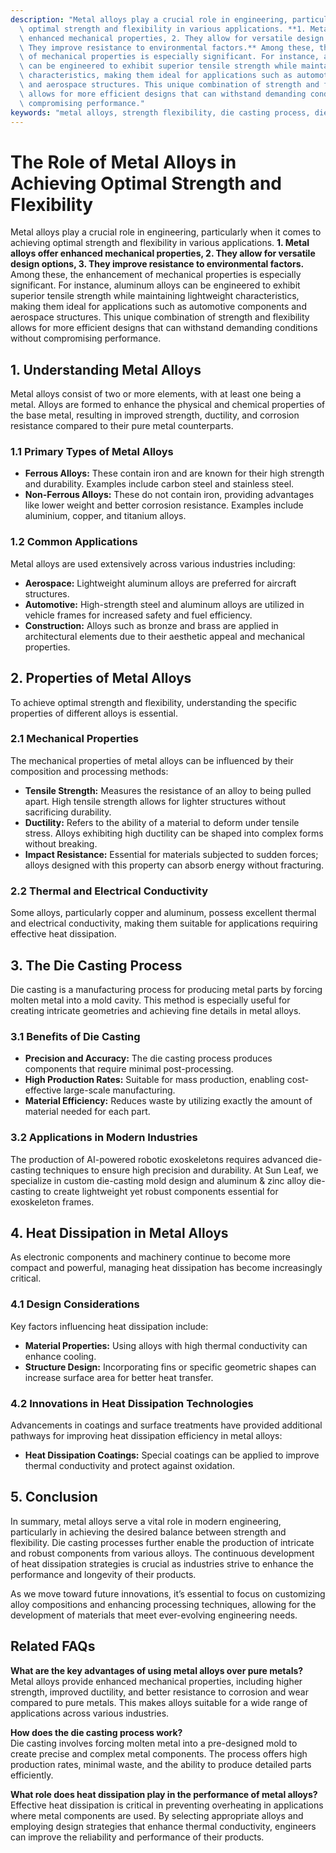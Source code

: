 ```yaml
---
description: "Metal alloys play a crucial role in engineering, particularly when it comes to achieving\
  \ optimal strength and flexibility in various applications. **1. Metal alloys offer\
  \ enhanced mechanical properties, 2. They allow for versatile design options, 3.\
  \ They improve resistance to environmental factors.** Among these, the enhancement\
  \ of mechanical properties is especially significant. For instance, aluminum alloys\
  \ can be engineered to exhibit superior tensile strength while maintaining lightweight\
  \ characteristics, making them ideal for applications such as automotive components\
  \ and aerospace structures. This unique combination of strength and flexibility\
  \ allows for more efficient designs that can withstand demanding conditions without\
  \ compromising performance."
keywords: "metal alloys, strength flexibility, die casting process, die-cast aluminum"
---
```

# The Role of Metal Alloys in Achieving Optimal Strength and Flexibility

Metal alloys play a crucial role in engineering, particularly when it comes to achieving optimal strength and flexibility in various applications. **1. Metal alloys offer enhanced mechanical properties, 2. They allow for versatile design options, 3. They improve resistance to environmental factors.** Among these, the enhancement of mechanical properties is especially significant. For instance, aluminum alloys can be engineered to exhibit superior tensile strength while maintaining lightweight characteristics, making them ideal for applications such as automotive components and aerospace structures. This unique combination of strength and flexibility allows for more efficient designs that can withstand demanding conditions without compromising performance.

## **1. Understanding Metal Alloys**

Metal alloys consist of two or more elements, with at least one being a metal. Alloys are formed to enhance the physical and chemical properties of the base metal, resulting in improved strength, ductility, and corrosion resistance compared to their pure metal counterparts. 

### **1.1 Primary Types of Metal Alloys**

- **Ferrous Alloys:** These contain iron and are known for their high strength and durability. Examples include carbon steel and stainless steel.
- **Non-Ferrous Alloys:** These do not contain iron, providing advantages like lower weight and better corrosion resistance. Examples include aluminium, copper, and titanium alloys.

### **1.2 Common Applications**

Metal alloys are used extensively across various industries including:

- **Aerospace:** Lightweight aluminum alloys are preferred for aircraft structures.
- **Automotive:** High-strength steel and aluminum alloys are utilized in vehicle frames for increased safety and fuel efficiency.
- **Construction:** Alloys such as bronze and brass are applied in architectural elements due to their aesthetic appeal and mechanical properties.

## **2. Properties of Metal Alloys**

To achieve optimal strength and flexibility, understanding the specific properties of different alloys is essential.

### **2.1 Mechanical Properties**

The mechanical properties of metal alloys can be influenced by their composition and processing methods:

- **Tensile Strength:** Measures the resistance of an alloy to being pulled apart. High tensile strength allows for lighter structures without sacrificing durability.
- **Ductility:** Refers to the ability of a material to deform under tensile stress. Alloys exhibiting high ductility can be shaped into complex forms without breaking.
- **Impact Resistance:** Essential for materials subjected to sudden forces; alloys designed with this property can absorb energy without fracturing.

### **2.2 Thermal and Electrical Conductivity**

Some alloys, particularly copper and aluminum, possess excellent thermal and electrical conductivity, making them suitable for applications requiring effective heat dissipation.

## **3. The Die Casting Process**

Die casting is a manufacturing process for producing metal parts by forcing molten metal into a mold cavity. This method is especially useful for creating intricate geometries and achieving fine details in metal alloys.

### **3.1 Benefits of Die Casting**

- **Precision and Accuracy:** The die casting process produces components that require minimal post-processing.
- **High Production Rates:** Suitable for mass production, enabling cost-effective large-scale manufacturing.
- **Material Efficiency:** Reduces waste by utilizing exactly the amount of material needed for each part.

### **3.2 Applications in Modern Industries**

The production of AI-powered robotic exoskeletons requires advanced die-casting techniques to ensure high precision and durability. At Sun Leaf, we specialize in custom die-casting mold design and aluminum & zinc alloy die-casting to create lightweight yet robust components essential for exoskeleton frames.

## **4. Heat Dissipation in Metal Alloys**

As electronic components and machinery continue to become more compact and powerful, managing heat dissipation has become increasingly critical.

### **4.1 Design Considerations**

Key factors influencing heat dissipation include:

- **Material Properties:** Using alloys with high thermal conductivity can enhance cooling.
- **Structure Design:** Incorporating fins or specific geometric shapes can increase surface area for better heat transfer.
  
### **4.2 Innovations in Heat Dissipation Technologies**

Advancements in coatings and surface treatments have provided additional pathways for improving heat dissipation efficiency in metal alloys:

- **Heat Dissipation Coatings:** Special coatings can be applied to improve thermal conductivity and protect against oxidation.
  
## **5. Conclusion**

In summary, metal alloys serve a vital role in modern engineering, particularly in achieving the desired balance between strength and flexibility. Die casting processes further enable the production of intricate and robust components from various alloys. The continuous development of heat dissipation strategies is crucial as industries strive to enhance the performance and longevity of their products.

As we move toward future innovations, it’s essential to focus on customizing alloy compositions and enhancing processing techniques, allowing for the development of materials that meet ever-evolving engineering needs.

## **Related FAQs**

**What are the key advantages of using metal alloys over pure metals?**  
Metal alloys provide enhanced mechanical properties, including higher strength, improved ductility, and better resistance to corrosion and wear compared to pure metals. This makes alloys suitable for a wide range of applications across various industries.

**How does the die casting process work?**  
Die casting involves forcing molten metal into a pre-designed mold to create precise and complex metal components. The process offers high production rates, minimal waste, and the ability to produce detailed parts efficiently.

**What role does heat dissipation play in the performance of metal alloys?**  
Effective heat dissipation is critical in preventing overheating in applications where metal components are used. By selecting appropriate alloys and employing design strategies that enhance thermal conductivity, engineers can improve the reliability and performance of their products.
